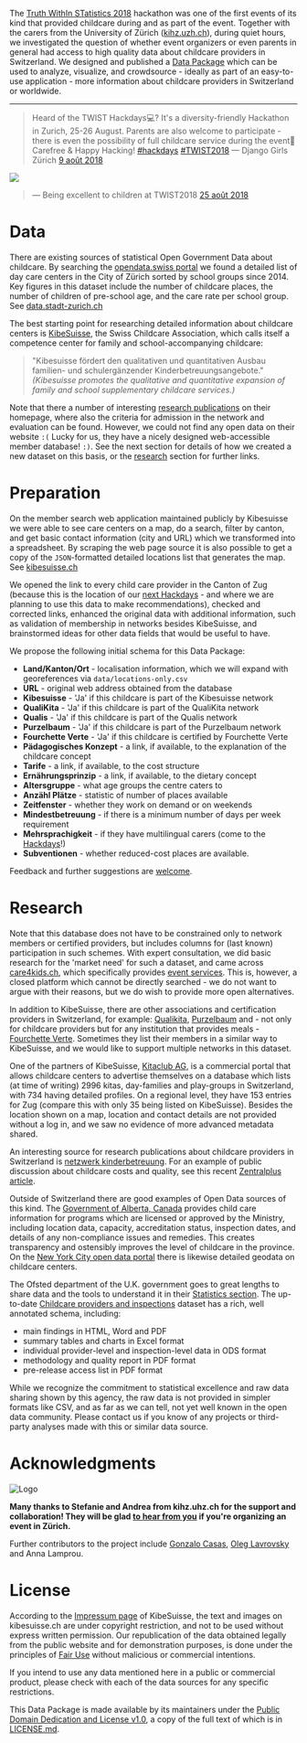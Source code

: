 The [Truth WithIn STatistics 2018](https://twist2018.ch) hackathon was one of the first events of its kind that provided childcare during and as part of the event. Together with the carers from the University of Zürich ([kihz.uzh.ch](https://www.kihz.uzh.ch/)), during quiet hours, we investigated the question of whether event organizers or even parents in general had access to high quality data about childcare providers in Switzerland. We designed and published a [Data Package](https://frictionlessdata.io/field-guide/) which can be used to analyze, visualize, and crowdsource - ideally as part of an easy-to-use application - more information about childcare providers in Switzerland or worldwide.

---

> Heard of the TWIST Hackdays💻? It&#39;s a diversity-friendly Hackathon in Zurich, 25-26 August. Parents are also welcome to participate - there is even the possibility of full childcare service during the event👶 Carefree &amp; Happy Hacking! <a href="https://twitter.com/hashtag/hackdays?src=hash&amp;ref_src=twsrc%5Etfw">#hackdays</a> <a href="https://twitter.com/hashtag/TWIST2018?src=hash&amp;ref_src=twsrc%5Etfw">#TWIST2018</a>
> &mdash; Django Girls Zürich <a href="https://twitter.com/DjangoGirlsZH/status/1027451529266188293?ref_src=twsrc%5Etfw">9 août 2018</a>

![](https://pbs.twimg.com/media/DlbWJIVWwAE_IZT.jpg:large)
> &mdash; Being excellent to children at TWIST2018 <a href="https://twitter.com/TWIST2018/status/1033248634417172481">25 août 2018</a>

# Data

There are existing sources of statistical Open Government Data about childcare. By searching the [opendata.swiss portal](https://opendata.swiss/de/dataset?q=kinderbetreuung) we found a detailed list of day care centers in the City of Zürich sorted by school groups since 2014. Key figures in this dataset include the number of childcare places, the number of children of pre-school age, and the care rate per school group. See [data.stadt-zurich.ch](https://data.stadt-zuerich.ch/dataset/sd_zv_kitas_schulkreis)

The best starting point for researching detailed information about childcare centers is [KibeSuisse](https://www.kibesuisse.ch/verband/ueber-kibesuisse/kibesuisse-stellt-sich-vor/), the Swiss Childcare Association, which calls itself a competence center for family and school-accompanying childcare:

> "Kibesuisse fördert den qualitativen und quantitativen Ausbau familien- und schulergänzender Kinderbetreuungsangebote." *(Kibesuisse promotes the qualitative and quantitative expansion of family and school supplementary childcare services.)*

Note that there a number of interesting [research publications](https://www.kibesuisse.ch/publikationen/) on their homepage, where also the criteria for admission in the network and evaluation can be found. However, we could not find any open data on their website `:(` Lucky for us, they have a nicely designed web-accessible member database! `:)`. See the next section for details of how we created a new dataset on this basis, or the [research](#Research) section for further links.

# Preparation

On the member search web application maintained publicly by Kibesuisse we were able to see care centers on a map, do a search, filter by canton, and get basic contact information (city and URL) which we transformed into a spreadsheet. By scraping the web page source it is also possible to get a copy of the `JSON`-formatted detailed locations list that generates the map. See [kibesuisse.ch](https://www.kibesuisse.ch/verband/mitglieder/mitglieder-suchen/?tx_iskibesuissemitglieder_suche[action]=search&tx_iskibesuissemitglieder_suche[controller]=Mitglieder&tx_iskibesuissemitglieder_suche[canton]=ZG)

We opened the link to every child care provider in the Canton of Zug (because this is the location of our [next Hackdays](http://hack.opendata.ch/event/21#top) - and where we are planning to use this data to make recommendations), checked and corrected links, enhanced the original data with additional information, such as validation of membership in networks besides KibeSuisse, and brainstormed ideas for other data fields that would be useful to have.

We propose the following initial schema for this Data Package:

- **Land/Kanton/Ort** - localisation information, which we will expand with georeferences via `data/locations-only.csv`
- **URL** - original web address obtained from the database
- **Kibesuisse** - 'Ja' if this childcare is part of the Kibesuisse network
- **QualiKita** - 'Ja' if this childcare is part of the QualiKita network
- **Qualis** - 'Ja' if this childcare is part of the Qualis network
- **Purzelbaum** - 'Ja' if this childcare is part of the Purzelbaum network
- **Fourchette Verte** - 'Ja' if this childcare is certified by Fourchette Verte
- **Pädagogisches Konzept** - a link, if available, to the explanation of the childcare concept
- **Tarife** - a link, if available, to the cost structure
- **Ernährungsprinzip** - a link, if available, to the dietary concept
- **Altersgruppe** - what age groups the centre caters to
- **Anzähl Plätze** - statistic of number of places available
- **Zeitfenster** - whether they work on demand or on weekends
- **Mindestbetreuung** - if there is a minimum number of days per week requirement
- **Mehrsprachigkeit** - if they have multilingual carers (come to the [Hackdays](https://hack.opendata.ch/event/22)!)
- **Subventionen** - whether reduced-cost places are available.

Feedback and further suggestions are [welcome](https://github.com/schoolofdata-ch/openkidz/issues).

# Research

Note that this database does not have to be constrained only to network members or certified providers, but includes columns for (last known) participation in such schemes. With expert consultation, we did basic research for the 'market need' for such a dataset, and came across [care4kids.ch](https://www.care4kids.ch/fuer-familien/animation-fur-einen-anlass/), which specifically provides [event services](https://www.care4kids.ch/fuer-familien/animation-fur-einen-anlass/). This is, however, a closed platform which cannot be directly searched - we do not want to argue with their reasons, but we do wish to provide more open alternatives.

In addition to KibeSuisse, there are other associations and certification providers in Switzerland, for example: [Qualikita](https://www.quali-kita.ch/de/fuer-eltern/zertifizierte-kitas/), [Purzelbaum](https://www.radix.ch/Gesunde-Schulen/Bewegung-und-Ernaehrung/Purzelbaum-Schweiz/Purzelbaum-KiTa/Pf3sM/?sesURLcheck=true) and - not only for childcare providers but for any institution that provides meals - [Fourchette Verte](http://www.fourchetteverte.ch/). Sometimes they list their members in a similar way to KibeSuisse, and we would like to support multiple networks in this dataset.

One of the partners of KibeSuisse, [Kitaclub AG](https://kitaclub.ch/), is a commercial portal that allows childcare centers to advertise themselves on a database which lists (at time of writing) 2996 kitas, day-families and play-groups in Switzerland, with 734 having detailed profiles. On a regional level, they have 153 entries for Zug (compare this with only 35 being listed on KibeSuisse). Besides the location shown on a map, location and contact details are not provided without a log in, and we saw no evidence of more advanced metadata shared.

An interesting source for research publications about childcare providers in Switzerland is [netzwerk kinderbetreuung](http://www.netzwerk-kinderbetreuung.ch/de/dossiers/27/). For an example of public discussion about childcare costs and quality, see this recent [Zentralplus article](https://www.zentralplus.ch/de/news/wirtschaft/5536600/Eigene-Kitas-bei-Zuger-Unternehmen-Fehlanzeige.htm).

Outside of Switzerland there are good examples of Open Data sources of this kind. The [Government of Alberta, Canada](https://open.alberta.ca/opendata/childcareinformation) provides child care information for programs which are licensed or approved by the Ministry, including location data, capacity, accreditation status, inspection dates, and details of any non-compliance issues and remedies. This creates transparency and ostensibly improves the level of childcare in the province. On the [New York City open data portal](https://data.cityofnewyork.us/widgets/3nxf-gbay) there is likewise detailed geodata on childcare centers.

The Ofsted department of the U.K. government goes to great lengths to share data and the tools to understand it in their [Statistics section](https://www.gov.uk/government/organisations/ofsted/about/statistics#data-view). The up-to-date [Childcare providers and inspections](https://www.gov.uk/government/statistics/childcare-providers-and-inspections-as-at-31-march-2018) dataset has a rich, well annotated schema, including:

- main findings in HTML, Word and PDF
- summary tables and charts in Excel format
- individual provider-level and inspection-level data in ODS format
- methodology and quality report in PDF format
- pre-release access list in PDF format

While we recognize the commitment to statistical excellence and raw data sharing shown by this agency, the raw data is not provided in simpler formats like CSV, and as far as we can tell, not yet well known in the open data community. Please contact us if you know of any projects or third-party analyses made with this or similar data source.

# Acknowledgments

![Logo](https://www.kihz.uzh.ch/dam/jcr:ffffffff-fad9-f04f-0000-000078c87d1e/kihz.jpg)

**Many thanks to Stefanie and Andrea from kihz.uhz.ch for the support and collaboration! They will be glad [to hear from you](https://www.kihz.uzh.ch/de/kitas.html) if you're organizing an event in Zürich.**

Further contributors to the project include [Gonzalo Casas](http://github.com/gonzalocasas), [Oleg Lavrovsky](http://github.com/loleg) and Anna Lamprou.

# License

According to the [Impressum page](https://www.kibesuisse.ch/footerlinks-rechts/impressum/) of KibeSuisse, the text and images on kibesuisse.ch are under copyright restriction, and not to be used without express written permission. Our republication of the data obtained legally from the public website and for demonstration purposes, is done under the principles of [Fair Use](https://de.wikipedia.org/wiki/Fair_Use) without malicious or commercial intentions.

If you intend to use any data mentioned here in a public or commercial product, please check with each of the data sources for any specific restrictions.

This Data Package is made available by its maintainers under the [Public Domain Dedication and License v1.0](http://www.opendatacommons.org/licenses/pddl/1.0/), a copy of the full text of which is in [LICENSE.md](LICENSE.md).
